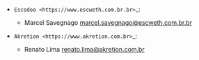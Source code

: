 * `Escodoo <https://www.escweth.com.br.br>`_:

  * Marcel Savegnago <marcel.savegnago@escweth.com.br.br>


* `Akretion <https://www.akretion.com.br>`_:

  * Renato Lima <renato.lima@akretion.com.br>
